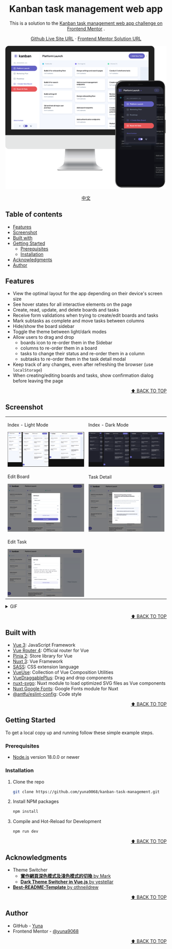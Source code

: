 <a name="readme-top"></a>

<div align="center">
    <h1>Kanban task management web app</h1>
    <p>
        This is a solution to the
        <a href="https://www.frontendmentor.io/challenges/kanban-task-management-web-app-wgQLt-HlbB">Kanban task management web app challenge on Frontend Mentor</a>
        .
    </p>
    <p>
        <a href="https://yuna9068.github.io/kanban-task-management/">Github Live Site URL</a>
        ·
        <a href="https://www.frontendmentor.io/solutions/kanban-task-management-web-app-hfdpjV9nYs">Frontend Mentor Solution URL</a>
    </p>
</div>

![Index](./docs/screenshot/iMacAndPixel4xl.webp)

<p align="center"><a href="https://yuna9068.github.io/kanban-task-management/about">中文</a></p>


## Table of contents

* [Features](#features)
* [Screenshot](#screenshot)
* [Built with](#built-with)
* [Getting Started](#getting-started)
    * [Prerequisites](#prerequisites)
    * [Installation](#installation)
* [Acknowledgments](#acknowledgments)
* [Author](#author)


## Features

* View the optimal layout for the app depending on their device's screen size
* See hover states for all interactive elements on the page
* Create, read, update, and delete boards and tasks
* Receive form validations when trying to create/edit boards and tasks
* Mark subtasks as complete and move tasks between columns
* Hide/show the board sidebar
* Toggle the theme between light/dark modes
* Allow users to drag and drop
  *  boards icon to re-order them in the Sidebar
  *  columns to re-order them in a board
  *  tasks to change their status and re-order them in a column
  *  subtasks to re-order them in the task detail modal
* Keep track of any changes, even after refreshing the browser (use `localStorage`)
* When creating/editing boards and tasks, show confirmation dialog before leaving the page

<p align="right"><a href="#readme-top">⬆︎ BACK TO TOP</a></p>


## Screenshot

<table>
    <tr>
        <td>
            <p>Index - Light Mode</p>
            <img src="./docs/screenshot/index-light-rwd.png" alt="Index - Light Mode">
        </td>
        <td>
            <p>Index - Dark Mode</p>
            <img src="./docs/screenshot/index-dark-rwd.png" alt="Index - Dark Mode">
        </td>
    </tr>
    <tr>
        <td>
            <p>Edit Board</p>
            <img src="./docs/screenshot/edit-board.png" alt="Edit Board">
        </td>
        <td>
            <p>Task Detail</p>
            <img src="./docs/screenshot/task-detail.png" alt="Task Detail">
        </td>
    </tr>
    <tr>
        <td>
            <p>Edit Task</p>
            <img src="./docs/screenshot/edit-task.png" alt="Edit Task">
        </td>
    </tr>
</table>


<details>
  <summary>GIF</summary>
  <table>
    <tr>
        <td>
            <p>Index</p>
            <img src="./docs/screenshot/index.gif" alt="Index">
        </td>
        <td>
            <p>Task</p>
            <img src="./docs/screenshot/task.gif" alt="Task">
        </td>
    </tr>
    <tr>
        <td>
            <p>Form Validation</p>
            <img src="./docs/screenshot/validation.gif" alt="Form Validation">
        </td>
        <td>
            <p>Leave Alert</p>
            <img src="./docs/screenshot/alert.gif" alt="Leave Alert">
        </td>
    </tr>
    <tr>
        <td>
            <p>Theme Switcher</p>
            <img src="./docs/screenshot/theme.gif" alt="Theme">
        </td>
        <td>
        </td>
    </tr>
  </table>
</details>


<p align="right"><a href="#readme-top">⬆︎ BACK TO TOP</a></p>


## Built with

* [Vue 3](https://vuejs.org): JavaScript Framework
* [Vue Router 4](https://router.vuejs.org): Official router for Vue
* [Pinia 2](https://pinia.vuejs.org): Store library for Vue
* [Nuxt 3](https://nuxt.com): Vue Framework
* [SASS](https://sass-lang.com): CSS extension language
* [VueUse](https://vueuse.org): Collection of Vue Composition Utilities
* [VueDraggablePlus](https://alfred-skyblue.github.io/vue-draggable-plus): Drag and drop components
* [nuxt-svgo](https://github.com/cpsoinos/nuxt-svgo): Nuxt module to load optimized SVG files as Vue components
* [Nuxt Google Fonts](https://google-fonts.nuxtjs.org/): Google Fonts module for Nuxt
* [@antfu/eslint-config](https://github.com/antfu/eslint-config): Code style

<p align="right"><a href="#readme-top">⬆︎ BACK TO TOP</a></p>


## Getting Started

To get a local copy up and running follow these simple example steps.

### Prerequisites
* [Node.js](https://nodejs.org) version 18.0.0 or newer

### Installation
1. Clone the repo
    ```sh
    git clone https://github.com/yuna9068/kanban-task-management.git
    ```
2. Install NPM packages
    ```sh
    npm install
    ```
3. Compile and Hot-Reload for Development
    ```sh
    npm run dev
    ```

<p align="right"><a href="#readme-top">⬆︎ BACK TO TOP</a></p>


## Acknowledgments

* Theme Switcher
    * [**實作網頁深色模式及淺色模式的切換** by Mark](https://blog.tarswork.com/post/implement-dark-mode-and-light-mode-for-web-pages)
    * [**Dark Theme Switcher in Vue.js** by yestellar](https://github.com/yestellar/vue_theme_switcher#dark-theme-switcher-in-vuejs)
* [**Best-README-Template** by othneildrew](https://github.com/othneildrew/Best-README-Template)

<p align="right"><a href="#readme-top">⬆︎ BACK TO TOP</a></p>


## Author

* GitHub - [Yuna](https://github.com/yuna9068)
* Frontend Mentor - [@yuna9068](https://www.frontendmentor.io/profile/yuna9068)

<p align="right"><a href="#readme-top">⬆︎ BACK TO TOP</a></p>
